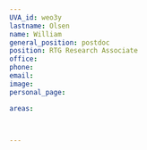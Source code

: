 ```yaml
---
UVA_id: weo3y
lastname: Olsen
name: William
general_position: postdoc
position: RTG Research Associate
office: 
phone:
email:
image:
personal_page:

areas:



---
```

